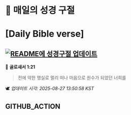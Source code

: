 # 🙏 매일의 성경 구절
# [Daily Bible verse]
## [![README에 성경구절 업데이트](https://github.com/DONGSUKA/first_test/actions/workflows/update-readme-bible.yml/badge.svg)](https://github.com/DONGSUKA/first_test/actions/workflows/update-readme-bible.yml)
<!-- START_BIBLE_VERSE -->
📖 **골로새서 1:21**
> 전에 악한 행실로 멀리 떠나 마음으로 원수가 되었던 너희를

🕊️ _업데이트 시각: 2025-08-27 13:50:58 KST_
  <!-- END_BIBLE_VERSE -->
## GITHUB_ACTION
